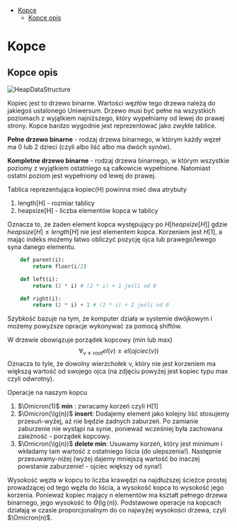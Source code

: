 - [Kopce](#kopce)
  - [Kopce opis](#kopce-opis)


# Kopce

## Kopce opis
![HeapDataStructure](https://lh5.googleusercontent.com/proxy/DHWvPCAs-tdh9hKI2NqQXUkqOUhOD_E4TFZokx8s-OHgW1Ss14TsWBW2l_xLDOhEU_x9_bbc4KW0CA5t-R3VrjWbDIzeZiu7zyGFddPYncgg9_uzpjgJrZa5tK32aoAYGyQS_BK650CmKMEb)

Kopiec jest to drzewo binarne. Wartości węzłów tego drzewa należą do jakiegoś ustalonego Uniwersum. Drzewo musi być pełne na wszystkich poziomach z wyjątkiem najniższego, który wypełniamy od lewej do prawej strony. Kopce bardzo wygodnie jest reprezentować jako zwykłe tablice.


**Pełne drzewo binarne** - rodzaj drzewa binarnego, w którym każdy węzeł ma 0 lub 2 dzieci (czyli albo liść albo ma dwóch synów).

**Kompletne drzewo binarne** - rodzaj drzewa binarnego, w którym wszystkie poziomy z wyjątkiem ostatniego są całkowicie wypełnione. Natomiast ostatni poziom jest wypełniony od lewej do prawej.

Tablica reprezentująca kopiec(H) powinna mieć dwa atrybuty
1. length[H] - rozmiar tablicy
2. heapsize[H] - liczba elementów kopca w tablicy

Oznacza to, że żaden element kopca występujący po $H[heapsize[H]]$ gdzie $heapsize[H] \leq length[H]$ nie jest elementem kopca. Korzeniem jest $H[1]$, a mając indeks możemy łatwo obliczyć pozycję ojca lub prawego/lewego syna danego elementu.

```python
    def parent(i):
        return floor(i/2)

    def left(i):
        return (2 * i) # (2 * i) + 1 jeśli od 0

    def right(i):
        return (2 * i) + 1 # (2 * i) + 2 jeśli od 0 
```
Szybkość bazuje na tym, że komputer działa w systemie dwójkowym i możemy powyższe opracje wykonywać za pomocą shiftów.

W drzewie obowiązuje porządek kopcowy (min lub max)
$$\forall_{v\not= root} {el(v) \geq el(ojciec(v))}$$
Oznacza to tyle, że dowolny wierzchołek v, który nie jest korzeniem ma większą wartość od swojego ojca (na zdjęciu powyżej jest kopiec typu max czyli odwrotny).

Operacje na naszym kopcu
1. $\Omicron(1)$ **min** : zwracamy korzeń czyli H[1]
2. $\Omicron(\lg(n))$ **insert**: Dodajemy element jako kolejny liść stosujemy przesuń-wyżej, aż nie będzie żadnych zaburzeń. Po zamianie zaburzenie nie wystąpi na synie, ponieważ wcześniej była zachowana zależność - porządek kopcowy.
3. $\Omicron(\lg(n))$ **delete min**: Usuwamy korzeń, który jest minimum i wkładamy tam wartość z ostatniego liścia (do ulepszenia!). Następnie przesuwamy-niżej (wyżej dajemy mniejszą wartość bo inaczej powstanie zaburzenie! - ojciec większy od syna!)

Wysokość węzła w kopcu to liczba krawędzi na najdłuższej ścieżce prostej prowadzącej od tego węzła do liścia, a wysokość kopca to wysokość jego korzenia. Ponieważ kopiec mający n elementów ma kształt pełnego drzewa binarnego, jego wysokość to $\Theta(\lg(n))$. Podstawowe operacje na kopcach działają w czasie proporcjonalnym do co najwyżej wysokości drzewa, czyli $\Omicron(n)$.
